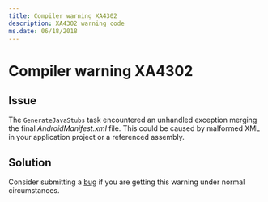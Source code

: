 ```yaml
---
title: Compiler warning XA4302
description: XA4302 warning code
ms.date: 06/18/2018
---
```

# Compiler warning XA4302

## Issue

The `GenerateJavaStubs` task encountered an unhandled exception
merging the final *AndroidManifest.xml* file. This could be caused by
malformed XML in your application project or a referenced assembly.

## Solution

Consider submitting a [bug][bug] if you are getting this warning under
normal circumstances.

[bug]: https://github.com/xamarin/xamarin-android/wiki/Submitting-Bugs,-Feature-Requests,-and-Pull-Requests
